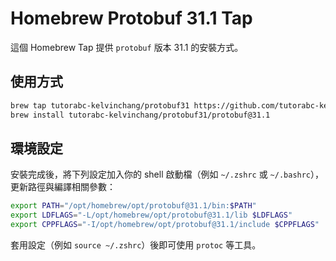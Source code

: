 # Homebrew Protobuf 31.1 Tap

這個 Homebrew Tap 提供 `protobuf` 版本 31.1 的安裝方式。

## 使用方式

```bash
brew tap tutorabc-kelvinchang/protobuf31 https://github.com/tutorabc-kelvinchang/homebrew-protobuf31.git
brew install tutorabc-kelvinchang/protobuf31/protobuf@31.1
```

## 環境設定
安裝完成後，將下列設定加入你的 shell 啟動檔（例如 `~/.zshrc` 或 `~/.bashrc`），更新路徑與編譯相關參數：

```bash
export PATH="/opt/homebrew/opt/protobuf@31.1/bin:$PATH"
export LDFLAGS="-L/opt/homebrew/opt/protobuf@31.1/lib $LDFLAGS"
export CPPFLAGS="-I/opt/homebrew/opt/protobuf@31.1/include $CPPFLAGS"
```

套用設定（例如 `source ~/.zshrc`）後即可使用 `protoc` 等工具。
